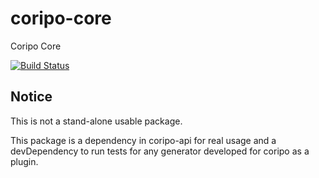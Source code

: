 # coripo-core
Coripo Core

[![Build Status](https://travis-ci.org/coripo/coripo-core.svg?branch=master)](https://travis-ci.org/coripo/coripo-core)

## Notice
This is not a stand-alone usable package.

This package is a dependency in coripo-api for real usage and a devDependency to run tests for any generator developed for coripo as a plugin.